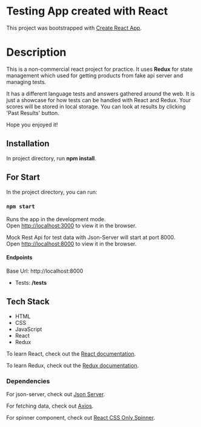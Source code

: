# Testing App created with React

This project was bootstrapped with [Create React App](https://github.com/facebook/create-react-app).

# Description

This is a non-commercial react project for practice. It uses **Redux** for state management which used for getting products from fake api server and managing tests.

It has a different language tests and answers gathered around the web. It is just a showcase for how tests
can be handled with React and Redux. Your scores will be stored in local storage. You can look at results by 
clicking 'Past Results' button.  

Hope you enjoyed it!

## Installation

In project directory, run  **npm install**.

## For Start

In the project directory, you can run:

### `npm start`

Runs the app in the development mode.\
Open [http://localhost:3000](http://localhost:3000) to view it in the browser.

Mock Rest Api for test data with Json-Server will start at port 8000.\
Open [http://localhost:8000](http://localhost:8000) to view it in the browser.

#### Endpoints

Base Url: http://localhost:8000
- Tests: **/tests**

## Tech Stack

- HTML
- CSS
- JavaScript
- React
- Redux

To learn React, check out the [React documentation](https://reactjs.org/).

To learn Redux, check out the [Redux documentation](https://redux.js.org/).

### Dependencies

For json-server, check out [Json Server](https://www.npmjs.com/package/json-server).

For fetching data, check out [Axios](https://www.npmjs.com/package/axios).

For spinner component, check out [React CSS Only Spinner](https://www.npmjs.com/package/react-css-spinners).


